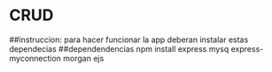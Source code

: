 # CRUD
##instruccion:
para hacer funcionar la app deberan instalar estas dependecias
##dependendencias
npm install express mysq express-myconnection morgan ejs
